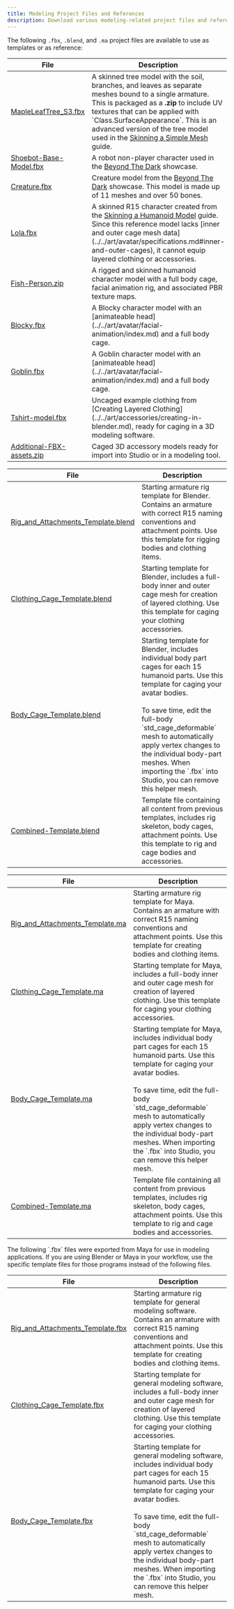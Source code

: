```yaml
---
title: Modeling Project Files and References
description: Download various modeling-related project files and reference files.
---
```


The following `.fbx`, `.blend`, and `.ma` project files are available to use as templates or as reference:

<Tabs>
  <TabItem label="Models">
  <table>
<thead>
  <tr>
    <th><b>File</b></th>
    <th><b>Description</b></th>
  </tr>
</thead>
<tbody>
  <tr>
    <td><a href="../../assets/modeling/skinned-meshes/MapleLeafTree_S3.zip" download>MapleLeafTree_S3.fbx</a></td>
    <td>A skinned tree model with the soil, branches, and leaves as separate meshes bound to a single armature. This is packaged as a <b>.zip</b> to include UV textures that can be applied with `Class.SurfaceAppearance`. This is an advanced version of the tree model used in the <a href="../../art/modeling/skinning-a-simple-mesh.md">Skinning a Simple Mesh</a> guide.</td>
  </tr>
  <tr>
    <td><a href="../../assets/modeling/meshes/reference-files/shoebot-base-model.fbx" download>Shoebot-Base-Model.fbx</a></td>
    <td>A robot non-player character used in the <a href="https://www.roblox.com/games/7208091524/Beyond-the-Dark-Vistech-Showcase">Beyond The Dark</a> showcase.</td>
  </tr>
  <tr>
    <td><a href="../../assets/modeling/skinned-meshes/CreatureModel.fbx" download>Creature.fbx</a></td>
    <td>Creature model from the <a href="https://www.roblox.com/games/7208091524/Beyond-the-Dark-Vistech-Showcase">Beyond The Dark</a> showcase. This model is made up of 11 meshes and over 50 bones.</td>
  </tr>
  <tr>
    <td><a href="../../assets/modeling/skinned-meshes/Lola.fbx" download>Lola.fbx</a></td>
    <td>A skinned R15 character created from the <a href="../../art/modeling/skinning-a-humanoid-model.md">Skinning a Humanoid Model</a> guide. Since this reference model lacks [inner and outer cage mesh data](../../art/avatar/specifications.md#inner-and-outer-cages), it cannot equip layered clothing or accessories.</td>
  </tr>
  <tr>
    <td><a href="../../assets/avatar/dynamic-heads/reference-files/Fish-Person.zip" download>Fish-Person.zip</a></td>
    <td>A rigged and skinned humanoid character model with a full body cage, facial animation rig, and associated PBR texture maps.</td>
  </tr>
    <tr>
    <td><a href="../../assets/avatar/dynamic-heads/reference-files/BlockyCharacter.fbx" download>Blocky.fbx</a></td>
    <td>A Blocky character model with an [animateable head](../../art/avatar/facial-animation/index.md) and a full body cage.</td>
  </tr>
    <tr>
    <td><a href="../../assets/avatar/dynamic-heads/reference-files/GoblinCharacter.fbx" download>Goblin.fbx</a></td>
    <td>A Goblin character model with an [animateable head](../../art/avatar/facial-animation/index.md) and a full body cage.</td>
  </tr>
    <tr>
    <td><a href="../../assets/accessories/reference-files/Tshirt-model.fbx" download>Tshirt-model.fbx</a></td>
    <td>Uncaged example clothing from [Creating Layered Clothing](../../art/accessories/creating-in-blender.md), ready for caging in a 3D modeling software.</td>
  </tr>
  <tr>
    <td><a href="../../assets/accessories/reference-files/Additional-FBX-assets.zip" download>Additional-FBX-assets.zip</a></td>
    <td>Caged 3D accessory models ready for import into Studio or in a modeling tool.</td>
  </tr>
</tbody>
</table>
  </TabItem>
  <TabItem label="Blender">
  <table>
  <thead>
  <tr>
    <th><b>File</b></th>
    <th><b>Description</b></th>
  </tr>
  </thead>
  <tbody>
  <tr>
    <td><a href="../../assets/modeling/meshes/reference-files/Rig_and_Attachments_Template.blend" download>Rig_and_Attachments_Template.blend</a></td>
    <td>Starting armature rig template for Blender. Contains an armature with correct R15 naming conventions and attachment points. Use this template for rigging bodies and clothing items.</td>
  </tr>
  <tr>
    <td><a href="../../assets/modeling/meshes/reference-files/Clothing_Cage_Template.blend" download>Clothing_Cage_Template.blend</a></td>
    <td>Starting template for Blender, includes a full-body inner and outer cage mesh for creation of layered clothing. Use this template for caging your clothing accessories.</td>
  </tr>
  <tr>
    <td><a href="../../assets/modeling/meshes/reference-files/Body_Cage_Template.blend" download>Body_Cage_Template.blend</a></td>
    <td>Starting template for Blender, includes individual body part cages for each 15 humanoid parts. Use this template for caging your avatar bodies. <br /> <br /> <Alert severity='info'>To save time, edit the full-body `std_cage_deformable` mesh to automatically apply vertex changes to the individual body-part meshes. When importing the `.fbx` into Studio, you can remove this helper mesh.</Alert></td>
  </tr>
  <tr>
    <td><a href="../../assets/modeling/meshes/reference-files/Combined-Template.blend" download>Combined-Template.blend</a></td>
    <td>Template file containing all content from previous templates, includes rig skeleton, body cages, attachment points. Use this template to rig and cage bodies and accessories.</td>
  </tr>
</tbody>
</table>

  </TabItem>
  <TabItem label="Maya">
  <table>
<thead>
  <tr>
    <th><b>File</b></th>
    <th><b>Description</b></th>
  </tr>
</thead>
<tbody>
  <tr>
    <td><a href="../../assets/modeling/meshes/reference-files/Rig_and_Attachments_Template.ma" download>Rig_and_Attachments_Template.ma</a></td>
    <td>Starting armature rig template for Maya. Contains an armature with correct R15 naming conventions and attachment points. Use this template for creating bodies and clothing items.</td>
  </tr>
  <tr>
    <td><a href="../../assets/modeling/meshes/reference-files/Clothing_Cage_Template.ma" download>Clothing_Cage_Template.ma</a></td>
    <td>Starting template for Maya, includes a full-body inner and outer cage mesh for creation of layered clothing. Use this template for caging your clothing accessories.</td>
  </tr>
  <tr>
    <td><a href="../../assets/modeling/meshes/reference-files/Body_Cage_Template.ma" download>Body_Cage_Template.ma</a></td>
    <td>Starting template for Maya, includes individual body part cages for each 15 humanoid parts. Use this template for caging your avatar bodies. <br /> <br /> <Alert severity='info'>To save time, edit the full-body `std_cage_deformable` mesh to automatically apply vertex changes to the individual body-part meshes. When importing the `.fbx` into Studio, you can remove this helper mesh.</Alert></td>
  </tr>
  <tr>
    <td><a href="../../assets/modeling/meshes/reference-files/Combined-Template.ma" download>Combined-Template.ma</a></td>
    <td>Template file containing all content from previous templates, includes rig skeleton, body cages, attachment points. Use this template to rig and cage bodies and accessories.</td>
  </tr>

</tbody>
</table>

  </TabItem>
  <TabItem label="General">
  <Alert severity = 'warning'>
  The following `.fbx` files were exported from Maya for use in modeling applications. If you are using Blender or Maya in your workflow, use the specific template files for those programs instead of the following files.
  </Alert>
    <table>
<thead>
  <tr>
    <th><b>File</b></th>
    <th><b>Description</b></th>
  </tr>
</thead>
<tbody>
  <tr>
    <td><a href="../../assets/modeling/meshes/reference-files/Rig_and_Attachments_Template.fbx" download>Rig_and_Attachments_Template.fbx</a></td>
    <td>Starting armature rig template for general modeling software. Contains an armature with correct R15 naming conventions and attachment points. Use this template for creating bodies and clothing items.</td>
  </tr>
  <tr>
    <td><a href="../../assets/modeling/meshes/reference-files/Clothing_Cage_Template.fbx" download>Clothing_Cage_Template.fbx</a></td>
    <td>Starting template for general modeling software, includes a full-body inner and outer cage mesh for creation of layered clothing. Use this template for caging your clothing accessories.</td>
  </tr>
  <tr>
    <td><a href="../../assets/modeling/meshes/reference-files/Body_Cage_Template.fbx" download>Body_Cage_Template.fbx</a></td>
    <td>Starting template for general modeling software, includes individual body part cages for each 15 humanoid parts. Use this template for caging your avatar bodies. <br /> <br /> <Alert severity='info'>To save time, edit the full-body `std_cage_deformable` mesh to automatically apply vertex changes to the individual body-part meshes. When importing the `.fbx` into Studio, you can remove this helper mesh.</Alert></td>
  </tr>

</tbody>
</table>
  </TabItem>
</Tabs>
